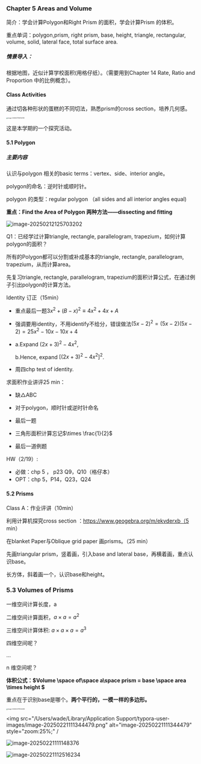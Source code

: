 ### Chapter 5 Areas and Volume



简介：学会计算Polygon和Right Prism 的面积，学会计算Prism 的体积。

重点单词：polygon,prism, right prism, base, height, triangle, rectangular, volume, solid, lateral face, total surface area.

##### 情景导入：

根据地图，近似计算学校面积(用格仔纸）。（需要用到Chapter 14 Rate, Ratio and Proportion 中的比例概念）。





#### Class Activities

通过切各种形状的蛋糕的不同切法，熟悉prism的cross section，培养几何感。

<img src="https://p.ipic.vip/ifb7b1.png" alt="image-20250211192122139" style="zoom:25%;" />

这是本学期的一个探究活动。

#### 5.1 Polygon

##### 主要内容

认识与polygon 相关的basic terms：vertex、side、interior angle。

polygon的命名：逆时针或顺时针。

polygon 的类型：regular polygon （all sides and all interior angles equal)

**重点：Find the Area of Polygon 两种方法——dissecting and fitting**

![image-20250212125703202](https://p.ipic.vip/2y0w7p.png)

Q1：已经学过计算triangle, rectangle, parallelogram, trapezium，如何计算polygon的面积？

所有的Polygon都可以分割或补成基本的triangle, rectangle, parallelogram, trapezium，从而计算area。

先复习triangle, rectangle, parallelogram, trapezium的面积计算公式，在通过例子引出polygon的计算方法。



Identity 订正（15min）

- 重点最后一题$3x^2+(B-x)^2\equiv 4x^2+4x+A$

- 强调要用identity，不用identify不给分，错误做法$(5x-2)^2=(5x-2)(5x-2)=25x^2-10x-10x+4$

- a.Expand $(2x+3)^2-4x^2$,

  b.Hence, expand $[(2x+3)^2-4x^2]^2$.

- 周四chp test of identity.

求面积作业讲评25 min：

- 缺$\triangle$ABC

- 对于polygon，顺时针或逆时针命名

- 最后一题

- 三角形面积计算忘记$\times \frac{1}{2}$

- 最后一道例题

  

HW（2/19）: 

- 必做：chp 5 ， p23 Q9，Q10（格仔本）
- OPT：chp 5，P14，Q23，Q24

#### 5.2  Prisms

Class A：作业评讲（10min）

利用计算机探究cross section ：https://www.geogebra.org/m/ekvderxb（5 min）

在blanket Paper与Oblique grid paper 画prisms。（25 min）

先画triangular prism，竖着画，引入base and lateral base，再横着画，重点认识base。

长方体，斜着画一个，认识base和height。



### 5.3 Volumes of Prisms

一维空间计算长度，a

二维空间计算面积，$a\times a=a^2$

三维空间计算体积: $a\times a\times a=a^3$

四维空间呢？

$\dots$

n 维空间呢？

**体积公式：$Volume \space of\space  a\space prism = base \space area \times height $**

重点在于识别base是哪个。**两个平行的，一模一样的多边形。**

<img src="/Users/wade/Library/Application Support/typora-user-images/image-20250221111252490.png" alt="image-20250221111252490" style="zoom:25%;" />

<img src="/Users/wade/Library/Application Support/typora-user-images/image-20250221111344479.png" alt="image-20250221111344479" style="zoom:25%;" /



![image-20250221111148376](https://p.ipic.vip/ho6nkt.png)

![image-20250221112516234](https://p.ipic.vip/jn95pk.png)



